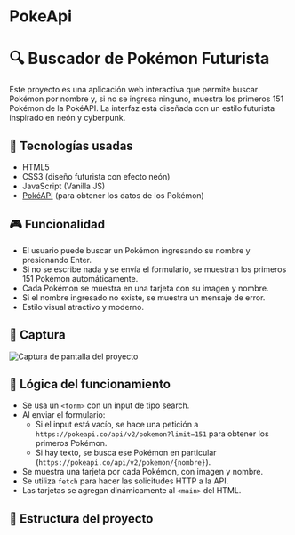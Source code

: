 # PokeApi

# 🔍 Buscador de Pokémon Futurista

Este proyecto es una aplicación web interactiva que permite buscar Pokémon por nombre y, si no se ingresa ninguno, muestra los primeros 151 Pokémon de la PokéAPI. La interfaz está diseñada con un estilo futurista inspirado en neón y cyberpunk.

## 🚀 Tecnologías usadas

- HTML5
- CSS3 (diseño futurista con efecto neón)
- JavaScript (Vanilla JS)
- [PokéAPI](https://pokeapi.co/) (para obtener los datos de los Pokémon)

## 🎮 Funcionalidad

- El usuario puede buscar un Pokémon ingresando su nombre y presionando Enter.
- Si no se escribe nada y se envía el formulario, se muestran los primeros 151 Pokémon automáticamente.
- Cada Pokémon se muestra en una tarjeta con su imagen y nombre.
- Si el nombre ingresado no existe, se muestra un mensaje de error.
- Estilo visual atractivo y moderno.

## 📸 Captura

![Captura de pantalla del proyecto](./screenshot.png)

## 🧠 Lógica del funcionamiento

- Se usa un `<form>` con un input de tipo search.
- Al enviar el formulario:
  - Si el input está vacío, se hace una petición a `https://pokeapi.co/api/v2/pokemon?limit=151` para obtener los primeros Pokémon.
  - Si hay texto, se busca ese Pokémon en particular (`https://pokeapi.co/api/v2/pokemon/{nombre}`).
- Se muestra una tarjeta por cada Pokémon, con imagen y nombre.
- Se utiliza `fetch` para hacer las solicitudes HTTP a la API.
- Las tarjetas se agregan dinámicamente al `<main>` del HTML.

## 📂 Estructura del proyecto

